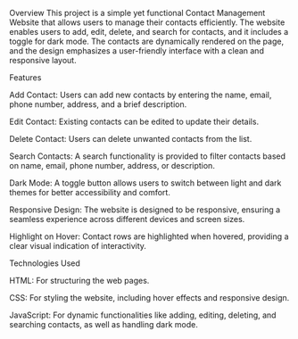 Overview
This project is a simple yet functional Contact Management Website that allows users to manage their contacts efficiently. 
The website enables users to add, edit, delete, and search for contacts, and it includes a toggle for dark mode. 
The contacts are dynamically rendered on the page, and the design emphasizes a user-friendly interface with a clean and responsive layout.

Features

Add Contact: Users can add new contacts by entering the name, email, phone number, address, and a brief description.

Edit Contact: Existing contacts can be edited to update their details.

Delete Contact: Users can delete unwanted contacts from the list.

Search Contacts: A search functionality is provided to filter contacts based on name, email, phone number, address, or description.

Dark Mode: A toggle button allows users to switch between light and dark themes for better accessibility and comfort.

Responsive Design: The website is designed to be responsive, ensuring a seamless experience across different devices and screen sizes.

Highlight on Hover: Contact rows are highlighted when hovered, providing a clear visual indication of interactivity.

Technologies Used

HTML: For structuring the web pages.

CSS: For styling the website, including hover effects and responsive design.

JavaScript: For dynamic functionalities like adding, editing, deleting, and searching contacts, as well as handling dark mode.
